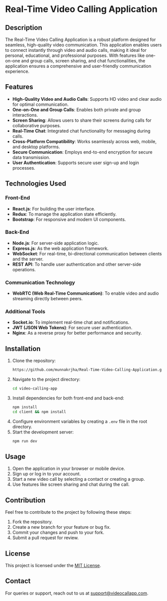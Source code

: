 # Real-Time Video Calling Application

## Description
The Real-Time Video Calling Application is a robust platform designed for seamless, high-quality video communication. This application enables users to connect instantly through video and audio calls, making it ideal for personal, educational, and professional purposes. With features like one-on-one and group calls, screen sharing, and chat functionalities, the application ensures a comprehensive and user-friendly communication experience.

## Features
- **High-Quality Video and Audio Calls**: Supports HD video and clear audio for optimal communication.
- **One-on-One and Group Calls**: Enables both private and group interactions.
- **Screen Sharing**: Allows users to share their screens during calls for collaborative purposes.
- **Real-Time Chat**: Integrated chat functionality for messaging during calls.
- **Cross-Platform Compatibility**: Works seamlessly across web, mobile, and desktop platforms.
- **Secure Communication**: Employs end-to-end encryption for secure data transmission.
- **User Authentication**: Supports secure user sign-up and login processes.

## Technologies Used
### Front-End
- **React.js**: For building the user interface.
- **Redux**: To manage the application state efficiently.
- **Bootstrap**: For responsive and modern UI components.

### Back-End
- **Node.js**: For server-side application logic.
- **Express.js**: As the web application framework.
- **WebSocket**: For real-time, bi-directional communication between clients and the server.
- **REST API**: To handle user authentication and other server-side operations.

### Communication Technology
- **WebRTC (Web Real-Time Communication)**: To enable video and audio streaming directly between peers.



### Additional Tools
- **Socket.io**: To implement real-time chat and notifications.
- **JWT (JSON Web Tokens)**: For secure user authentication.
- **Nginx**: As a reverse proxy for better performance and security.

## Installation
1. Clone the repository:
    ```bash
    https://github.com/munnakrjha/Real-Time-Video-Calling-Application.git
    ```
2. Navigate to the project directory:
    ```bash
    cd video-calling-app
    ```
3. Install dependencies for both front-end and back-end:
    ```bash
    npm install
    cd client && npm install
    ```
4. Configure environment variables by creating a `.env` file in the root directory.
5. Start the development server:
    ```bash
    npm run dev
    ```

## Usage
1. Open the application in your browser or mobile device.
2. Sign up or log in to your account.
3. Start a new video call by selecting a contact or creating a group.
4. Use features like screen sharing and chat during the call.

## Contribution
Feel free to contribute to the project by following these steps:
1. Fork the repository.
2. Create a new branch for your feature or bug fix.
3. Commit your changes and push to your fork.
4. Submit a pull request for review.

## License
This project is licensed under the [MIT License](LICENSE).

## Contact
For queries or support, reach out to us at [support@videocallapp.com](mailto:support@videocallapp.com).
